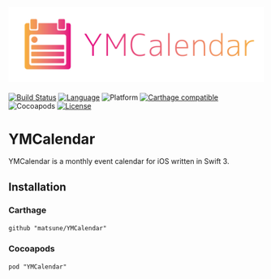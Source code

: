 ![Logo](Images/logo.png)
---

[![Build Status](https://travis-ci.org/matsune/YMCalendar.svg?branch=master)](https://travis-ci.org/matsune/YMCalendar)
[![Language](https://img.shields.io/badge/language-swift-orange.svg)](https://swift.org/)
![Platform](http://img.shields.io/badge/platform-ios-blue.svg?style=flat)
[![Carthage compatible](https://img.shields.io/badge/Carthage-compatible-4BC51D.svg)](https://github.com/Carthage/Carthage)
![Cocoapods](https://img.shields.io/badge/pod-1.0-blue.svg)
[![License](https://img.shields.io/badge/license-MIT-000000.svg)](https://github.com/matsune/YMCalendar/blob/master/LICENSE)

# YMCalendar
YMCalendar is a monthly event calendar for iOS written in Swift 3.


## Installation
### Carthage
`github "matsune/YMCalendar"`

### Cocoapods
`pod "YMCalendar"`

